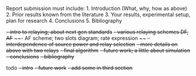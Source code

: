 Report submission must include:
	1.  Introduction (What, why, how as above)
	2.  Prior results known from the literature
	3.  Your results, experimental setup, plan for research
	4.  Conclusions
	5.  Bibliography

~~- intro to relaying; about next gen standards~~
~~- various relaying schemes DF, AF~~
~~- AF scheme; two slots diagram; rate expression ~~
~~- interdependence of source power and relay selection~~
~~- more details on above with two relays~~
~~- final algorithm~~
~~- future work; a little about simulation~~
~~- conclusions~~
~~- bibliography~~


todo
~~- intro~~
~~- future work~~
~~- add some in third section~~
